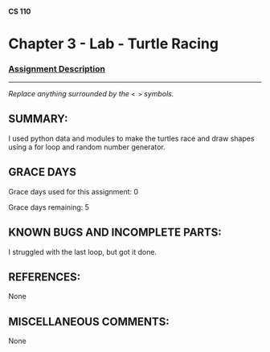 #### CS 110
# Chapter 3 - Lab - Turtle Racing

### [Assignment Description](https://docs.google.com/document/d/1MWJnOpOaQL3yQb1-FVcj7SZLzLQRGZrbhnpyOL0v6mE/edit?usp=sharing)

***

_Replace anything surrounded by the `< >` symbols._

## SUMMARY:
 
 I used python data and modules to make the turtles race and draw shapes using a for loop and random number generator.

## GRACE DAYS
Grace days used for this assignment: 0 

Grace days remaining: 5

## KNOWN BUGS AND INCOMPLETE PARTS:
 
 I struggled with the last loop, but got it done.

## REFERENCES:
 
 None

## MISCELLANEOUS COMMENTS:
 
 None
